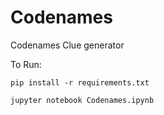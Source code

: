 # Codenames
Codenames Clue generator

To Run:

```
pip install -r requirements.txt

jupyter notebook Codenames.ipynb
```
